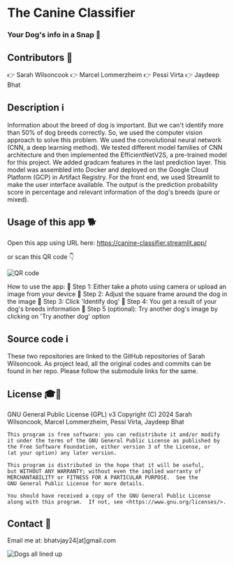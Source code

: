 # The Canine Classifier
### Your Dog's info in a Snap 🐶

## Contributors 👫
👉 Sarah Wilsoncook
👉 Marcel Lommerzheim
👉 Pessi Virta
👉 Jaydeep Bhat

## Description ℹ️
Information about the breed of dog is important. But we can't identify more than 50% of dog breeds correctly. So, we used the computer vision approach to solve this problem. We used the convolutional neural network (CNN, a deep learning method). We tested different model families of CNN architecture and then implemented the EfficientNetV2S, a pre-trained model for this project. We added gradcam features in the last prediction layer. This model was assembled into Docker and deployed on the Google Cloud Platform (GCP) in Artifact Registry. For the front end, we used Streamlit to make the user interface available. The output is the prediction probability score in percentage and relevant information of the dog's breeds (pure or mixed).

## Usage of this app 🐕
Open this app using URL here: https://canine-classifier.streamlit.app/

or scan this QR code 👇

![QR code](https://github.com/wilsoncooked/canine-classifier-app/blob/master/images/qrcode.png)

How to use the app:
🚀 Step 1: Either take a photo using camera or upload an image from your device
🚀 Step 2: Adjust the square frame around the dog in the image
🚀 Step 3: Click 'Identify dog'
🚀 Step 4: You get a result of your dog's breeds information
🚀 Step 5 (optional): Try another dog's image by clicking on 'Try another dog' option

## Source code ℹ️
These two repositories are linked to the GitHub repositories of Sarah Wilsoncook. As project lead, all the original codes and commits can be found in her repo. Please follow the  submodule links for the same.

## License 🎓👀
GNU General Public License (GPL) v3
    Copyright (C) 2024 Sarah Wilsoncook, Marcel Lommerzheim, Pessi Virta, Jaydeep Bhat

    This program is free software: you can redistribute it and/or modify
    it under the terms of the GNU General Public License as published by
    the Free Software Foundation, either version 3 of the License, or
    (at your option) any later version.

    This program is distributed in the hope that it will be useful,
    but WITHOUT ANY WARRANTY; without even the implied warranty of
    MERCHANTABILITY or FITNESS FOR A PARTICULAR PURPOSE.  See the
    GNU General Public License for more details.

    You should have received a copy of the GNU General Public License
    along with this program.  If not, see <https://www.gnu.org/licenses/>.

## Contact 📧
Email me at: bhatvjay24[at]gmail.com

![Dogs all lined up](https://images.unsplash.com/photo-1494947665470-20322015e3a8?w=800&auto=format&fit=crop&q=60&ixlib=rb-4.0.3&ixid=M3wxMjA3fDB8MHxzZWFyY2h8MTJ8fGRvZ3N8ZW58MHx8MHx8fDI%3D)
